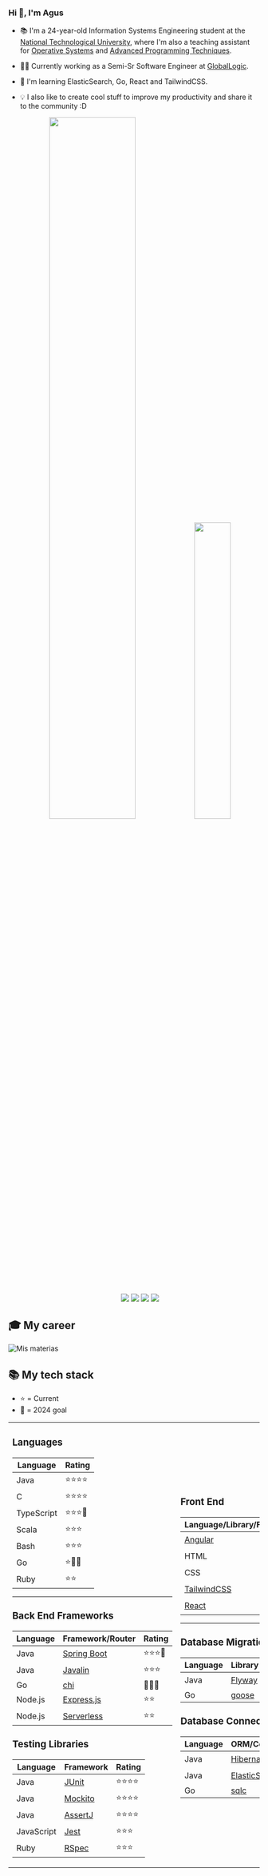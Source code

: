 ### Hi 👋, I'm Agus

- 📚 I'm a 24-year-old Information Systems Engineering student at the [National Technological University](http://www.sistemas.frba.utn.edu.ar/), where I'm also a teaching assistant for [Operative Systems](https://www.utnso.com.ar/) and [Advanced Programming Techniques](https://tadp-utn-frba.github.io/).

- 👨‍💻 Currently working as a Semi-Sr Software Engineer at [GlobalLogic](https://www.globallogic.com/latam/).

- 🌱 I'm learning ElasticSearch, Go, React and TailwindCSS.

- 💡 I also like to create cool stuff to improve my productivity and share it to the community :D

  <p align="center">
  <img width="60%" src="https://github-readme-stats.vercel.app/api?username=RaniAgus&show_icons=true&bg_color=0d1117&theme=github_dark"/>
  <img width="39%" src="https://github-readme-stats.vercel.app/api/top-langs/?username=RaniAgus&layout=compact&langs_count=8&theme=github_dark"/>
  </p>

  <p align="center">
  <a href="https://gitstats.me/RaniAgus"><img src="https://img.shields.io/badge/-RaniAgus-black?style=flat&labelColor=black&logo=github&logoColor=white"/></a>
  <a href="https://www.linkedin.com/in/agusranieri/"><img src="https://img.shields.io/badge/-Agustin%20Ranieri%20-0077B5?style=flat&logo=Linkedin&logoColor=white"/></a>
  <a href="mailto:aguseranieri@gmail.com"><img src="https://img.shields.io/badge/-aguseranieri@gmail.com-D14836?style=flat&logo=Gmail&logoColor=white"/></a>
  <a href="https://user-badge.committers.top/argentina/RaniAgus"><img src="https://user-badge.committers.top/argentina/RaniAgus.svg"/></a>
  </p>

## 🎓 My career

![Mis materias](https://github.com/RaniAgus/RaniAgus/assets/39303639/7fd3e4ac-dda5-4fd5-bd09-b59d5a7bd0fa)

## 📚 My tech stack

- ⭐ = Current
- 🎯 = 2024 goal


<table>
  <tr>
    <td>
  
### Languages

| Language   | Rating     |
| ---------- | ---------- |
| Java       | ⭐⭐⭐⭐   |
| C          | ⭐⭐⭐⭐   |
| TypeScript | ⭐⭐⭐🎯   |
| Scala      | ⭐⭐⭐     |
| Bash       | ⭐⭐⭐     |
| Go         | ⭐🎯🎯     |
| Ruby       | ⭐⭐       |

<hr>

### Back End Frameworks

| Language | Framework/Router                                              | Rating    |
| -------- | ------------------------------------------------------------- | --------- |
| Java     | [Spring Boot](https://github.com/spring-projects/spring-boot) | ⭐⭐⭐🎯  |
| Java     | [Javalin](https://github.com/javalin/javalin)                 | ⭐⭐⭐    |
| Go       | [chi](https://github.com/go-chi/chi/)                         | 🎯🎯🎯    |
| Node.js  | [Express.js](https://github.com/expressjs/express)            | ⭐⭐      |
| Node.js  | [Serverless](https://www.serverless.com/)                     | ⭐⭐      |

### Testing Libraries
      
| Language   | Framework                                     | Rating    |
| ---------- | --------------------------------------------- | --------- |
| Java       | [JUnit](https://github.com/junit-team/junit5) | ⭐⭐⭐⭐ |
| Java       | [Mockito](https://github.com/mockito/mockito) | ⭐⭐⭐⭐ |
| Java       | [AssertJ](https://github.com/assertj/assertj) | ⭐⭐⭐⭐ |
| JavaScript | [Jest](https://jestjs.io/)                    | ⭐⭐⭐   |
| Ruby       | [RSpec](https://github.com/rspec/rspec-core)  | ⭐⭐⭐   |


   </td>
   <td>

### Front End

| Language/Library/Framework                                 | Rating   | 
| ---------------------------------------------------------- | -------- |
| [Angular](https://github.com/angular/angular)              | ⭐⭐⭐   |
| HTML                                                       | ⭐⭐⭐   | 
| CSS                                                        | ⭐⭐🎯   |
| [TailwindCSS](https://github.com/tailwindlabs/tailwindcss) | ⭐⭐🎯   | 
| [React](https://github.com/facebook/react)                 | ⭐🎯🎯   |

<hr>

### Database Migration Tools

| Language     | Library                                     | Rating   |
| ------------ | ------------------------------------------- | -------- |
| Java         | [Flyway](https://github.com/flyway/flyway/) | ⭐🎯🎯   |
| Go           | [goose](https://github.com/pressly/goose)   | 🎯🎯     | 

### Database Connectors

| Language     | ORM/Compiler/SDK                                          | Rating   |
| ------------ | --------------------------------------------------------- | -------- |
| Java         | [Hibernate](https://github.com/hibernate/hibernate-orm)   | ⭐⭐⭐⭐ |
| Java         | [ElasticSearch](https://github.com/elastic/elasticsearch) | ⭐🎯🎯   | 
| Go           | [sqlc](https://github.com/sqlc-dev/sqlc)                  | 🎯🎯    |

   </td>
   <td>

### Dev Ops

| Technology | Rating     |
| ---------- | ---------- |
| Git        | ⭐⭐⭐⭐⭐ |
| Docker     | ⭐⭐⭐⭐   |
| Nginx      | ⭐         |

### Build Tools
     
| Tool     | Rating   |
| -------- | -------- |
| Maven    | ⭐⭐⭐⭐ | 
| Makefile | ⭐⭐⭐⭐ | 
| CMake    | ⭐⭐⭐   |

<hr>

### Template Engines

| Language   | Library                                            | Rating   |
|------------| -------------------------------------------------- | -------- |
| Java       | [JTE](https://github.com/casid/jte/)               | ⭐⭐⭐  |
| Go         | [Templ](https://github.com/a-h/templ)              | ⭐🎯🎯  |

<hr>

### Other Libraries

| Language   | Library                                                | Rating    |
|------------| ------------------------------------------------------ | --------- |
| TypeScript | [Discord.js](https://github.com/discordjs/discord.js)  | ⭐⭐⭐⭐  |
| TypeScript | [RxJS](https://github.com/ReactiveX/rxjs)              | ⭐⭐⭐⭐  |
| Java       | [Google Guice](https://github.com/google/guice)        | ⭐⭐      | 

  </td>
 </tr>
</table>
